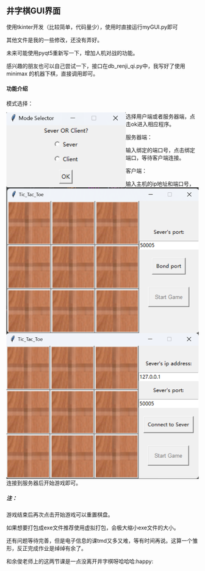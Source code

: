 ## 井字棋GUI界面

使用tkinter开发（比较简单，代码量少），使用时直接运行myGUI.py即可

其他文件是我的一些修改，还没有弄好。

未来可能使用pyqt5重新写一下，增加人机对战的功能。

感兴趣的朋友也可以自己尝试一下，接口在db_renji_qi.py中，我写好了使用minimax 的机器下棋，直接调用即可。

#### 功能介绍

模式选择：

<img src="photo/selector.png" align="left" style="zoom: 80%;" />

选择用户端或者服务器端，点击ok进入相应程序。

服务器端：

<img src="photo/server.png" style="zoom:80%;" align="left"/>

输入绑定的端口号，点击绑定端口，等待客户端连接。

客户端：

<img src="photo/client.png" style="zoom:80%;" align="left"/>

输入主机的ip地址和端口号，连接到服务器后开始游戏即可。



##### 注：  

游戏结束后再次点击开始游戏可以重置棋盘。

如果想要打包成exe文件推荐使用虚拟打包，会极大缩小exe文件的大小。

还有问题等待完善，但是电子信息的课tmd又多又难，等有时间再说。这算一个雏形，反正完成作业是绰绰有余了。

和余俊老师上的这两节课是一点没离开井字棋呀哈哈哈:happy: